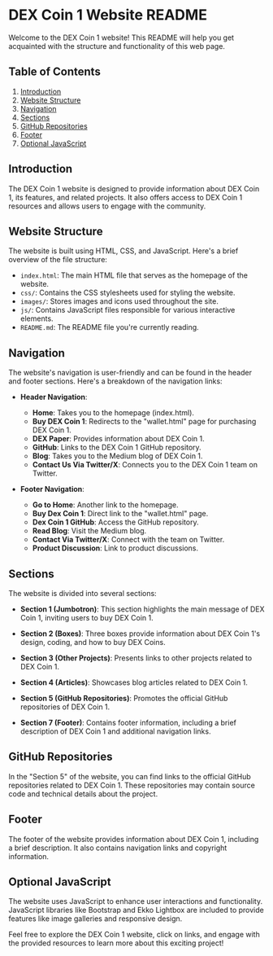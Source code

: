 # DEX Coin 1 Website README

Welcome to the DEX Coin 1 website! This README will help you get acquainted with the structure and functionality of this web page.

## Table of Contents

1. [Introduction](#introduction)
2. [Website Structure](#website-structure)
3. [Navigation](#navigation)
4. [Sections](#sections)
5. [GitHub Repositories](#github-repositories)
6. [Footer](#footer)
7. [Optional JavaScript](#optional-javascript)

## Introduction

The DEX Coin 1 website is designed to provide information about DEX Coin 1, its features, and related projects. It also offers access to DEX Coin 1 resources and allows users to engage with the community.

## Website Structure

The website is built using HTML, CSS, and JavaScript. Here's a brief overview of the file structure:

- `index.html`: The main HTML file that serves as the homepage of the website.
- `css/`: Contains the CSS stylesheets used for styling the website.
- `images/`: Stores images and icons used throughout the site.
- `js/`: Contains JavaScript files responsible for various interactive elements.
- `README.md`: The README file you're currently reading.

## Navigation

The website's navigation is user-friendly and can be found in the header and footer sections. Here's a breakdown of the navigation links:

- **Header Navigation**:
  - **Home**: Takes you to the homepage (index.html).
  - **Buy DEX Coin 1**: Redirects to the "wallet.html" page for purchasing DEX Coin 1.
  - **DEX Paper**: Provides information about DEX Coin 1.
  - **GitHub**: Links to the DEX Coin 1 GitHub repository.
  - **Blog**: Takes you to the Medium blog of DEX Coin 1.
  - **Contact Us Via Twitter/X**: Connects you to the DEX Coin 1 team on Twitter.

- **Footer Navigation**:
  - **Go to Home**: Another link to the homepage.
  - **Buy Dex Coin 1**: Direct link to the "wallet.html" page.
  - **Dex Coin 1 GitHub**: Access the GitHub repository.
  - **Read Blog**: Visit the Medium blog.
  - **Contact Via Twitter/X**: Connect with the team on Twitter.
  - **Product Discussion**: Link to product discussions.

## Sections

The website is divided into several sections:

- **Section 1 (Jumbotron)**: This section highlights the main message of DEX Coin 1, inviting users to buy DEX Coin 1.

- **Section 2 (Boxes)**: Three boxes provide information about DEX Coin 1's design, coding, and how to buy DEX Coins.

- **Section 3 (Other Projects)**: Presents links to other projects related to DEX Coin 1.

- **Section 4 (Articles)**: Showcases blog articles related to DEX Coin 1.

- **Section 5 (GitHub Repositories)**: Promotes the official GitHub repositories of DEX Coin 1.

- **Section 7 (Footer)**: Contains footer information, including a brief description of DEX Coin 1 and additional navigation links.

## GitHub Repositories

In the "Section 5" of the website, you can find links to the official GitHub repositories related to DEX Coin 1. These repositories may contain source code and technical details about the project.

## Footer

The footer of the website provides information about DEX Coin 1, including a brief description. It also contains navigation links and copyright information.

## Optional JavaScript

The website uses JavaScript to enhance user interactions and functionality. JavaScript libraries like Bootstrap and Ekko Lightbox are included to provide features like image galleries and responsive design.

Feel free to explore the DEX Coin 1 website, click on links, and engage with the provided resources to learn more about this exciting project!
